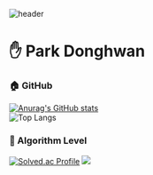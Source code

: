 ![header](https://capsule-render.vercel.app/api?type=waving&color=89A5EA&height=150&section=header)
# ✋ Park Donghwan 

<!--
**ParkDH0809/ParkDH0809** is a ✨ _special_ ✨ repository because its `README.md` (this file) appears on your GitHub profile.

Here are some ideas to get you started:

- 🔭 I’m currently working on ...
- 🌱 I’m currently learning ...
- 👯 I’m looking to collaborate on ...
- 🤔 I’m looking for help with ...
- 💬 Ask me about ...
- 📫 How to reach me: ...
- 😄 Pronouns: ...
- ⚡ Fun fact: ...
-->

### 🏠 GitHub
[![Anurag's GitHub stats](https://github-readme-stats.vercel.app/api?username=ParkDH0809)](https://github.com/ParkDH0809/github-readme-stats)  
![Top Langs](https://github-readme-stats.vercel.app/api/top-langs/?username=ParkDH0809&layout=compact)

### 🏃 Algorithm Level  
[![Solved.ac Profile](http://mazassumnida.wtf/api/v2/generate_badge?boj=znxn123)](https://solved.ac/znxn123/) <img src="http://mazandi.herokuapp.com/api?handle=znxn123&theme=warm"/>
